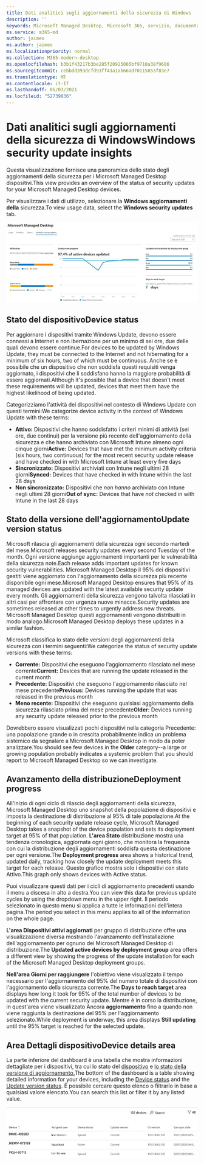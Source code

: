 ```yaml
---
title: Dati analitici sugli aggiornamenti della sicurezza di Windows
description: ''
keywords: Microsoft Managed Desktop, Microsoft 365, servizio, documentazione
ms.service: m365-md
author: jaimeo
ms.author: jaimeo
ms.localizationpriority: normal
ms.collection: M365-modern-desktop
ms.openlocfilehash: b3b1f43217b3be285f20925065bf9710a38f9606
ms.sourcegitcommit: cebbdd393dcfd93ff43a1ab66ad70115853f83e7
ms.translationtype: MT
ms.contentlocale: it-IT
ms.lasthandoff: 06/03/2021
ms.locfileid: "52739836"
---
```

# <a name="windows-security-update-insights"></a><span data-ttu-id="a2a33-103">Dati analitici sugli aggiornamenti della sicurezza di Windows</span><span class="sxs-lookup"><span data-stu-id="a2a33-103">Windows security update insights</span></span>
<span data-ttu-id="a2a33-104">Questa visualizzazione fornisce una panoramica dello stato degli aggiornamenti della sicurezza per i Microsoft Managed Desktop dispositivi.</span><span class="sxs-lookup"><span data-stu-id="a2a33-104">This view provides an overview of the status of security updates for your Microsoft Managed Desktop devices.</span></span> 

<span data-ttu-id="a2a33-105">Per visualizzare i dati di utilizzo, selezionare la <strong>Windows aggiornamenti della</strong> sicurezza.</span><span class="sxs-lookup"><span data-stu-id="a2a33-105">To view usage data, select the <strong>Windows security updates</strong> tab.</span></span>

![Windows riquadro degli aggiornamenti della sicurezza: grafici a barre dello stato del dispositivo e della versione dell'aggiornamento nella colonna sinistra, lo stato di avanzamento della distribuzione degli aggiornamenti nel tempo nella colonna centrale e la percentuale di dispositivi attivi per gruppo di distribuzione, nonché il numero di giorni necessari per raggiungere la destinazione di distribuzione del 95% nella colonna destra.](../../media/update-insights.jpg)

## <a name="device-status"></a><span data-ttu-id="a2a33-107">Stato del dispositivo</span><span class="sxs-lookup"><span data-stu-id="a2a33-107">Device status</span></span>

<span data-ttu-id="a2a33-108">Per aggiornare i dispositivi tramite Windows Update, devono essere connessi a Internet e non ibernazione per un minimo di sei ore, due delle quali devono essere continue.</span><span class="sxs-lookup"><span data-stu-id="a2a33-108">For devices to be updated by Windows Update, they must be connected to the Internet and not hibernating for a minimum of six hours, two of which must be continuous.</span></span> <span data-ttu-id="a2a33-109">Anche se è possibile che un dispositivo che non soddisfa questi requisiti venga aggiornato, i dispositivi che li soddisfano hanno la maggiore probabilità di essere aggiornati.</span><span class="sxs-lookup"><span data-stu-id="a2a33-109">Although it's possible that a device that doesn't meet these requirements will be updated, devices that meet them have the highest likelihood of being updated.</span></span> 

<span data-ttu-id="a2a33-110">Categorizziamo l'attività dei dispositivi nel contesto di Windows Update con questi termini:</span><span class="sxs-lookup"><span data-stu-id="a2a33-110">We categorize device activity in the context of Windows Update with these terms:</span></span>

- <span data-ttu-id="a2a33-111"><strong>Attivo:</strong> Dispositivi che hanno soddisfatto i criteri minimi di attività (sei ore, due continui) per la versione più recente dell'aggiornamento della sicurezza e che hanno archiviato con Microsoft Intune almeno ogni cinque giorni</span><span class="sxs-lookup"><span data-stu-id="a2a33-111"><strong>Active:</strong> Devices that have met the minimum activity criteria (six hours, two continuous) for the most recent security update release and have checked in with Microsoft Intune at least every five days</span></span>
- <span data-ttu-id="a2a33-112"><strong>Sincronizzato:</strong> Dispositivi archiviati con Intune negli ultimi 28 giorni</span><span class="sxs-lookup"><span data-stu-id="a2a33-112"><strong>Synced:</strong> Devices that have checked in with Intune within the last 28 days</span></span>
- <span data-ttu-id="a2a33-113"><strong>Non sincronizzato:</strong> Dispositivi che <i>non hanno</i> archiviato con Intune negli ultimi 28 giorni</span><span class="sxs-lookup"><span data-stu-id="a2a33-113"><strong>Out of sync:</strong> Devices that have <i>not</i> checked in with Intune in the last 28 days</span></span>




## <a name="update-version-status"></a><span data-ttu-id="a2a33-114">Stato della versione dell'aggiornamento</span><span class="sxs-lookup"><span data-stu-id="a2a33-114">Update version status</span></span>

<span data-ttu-id="a2a33-115">Microsoft rilascia gli aggiornamenti della sicurezza ogni secondo martedì del mese.</span><span class="sxs-lookup"><span data-stu-id="a2a33-115">Microsoft releases security updates every second Tuesday of the month.</span></span> <span data-ttu-id="a2a33-116">Ogni versione aggiunge aggiornamenti importanti per le vulnerabilità della sicurezza note.</span><span class="sxs-lookup"><span data-stu-id="a2a33-116">Each release adds important updates for known security vulnerabilities.</span></span> <span data-ttu-id="a2a33-117">Microsoft Managed Desktop il 95% dei dispositivi gestiti viene aggiornato con l'aggiornamento della sicurezza più recente disponibile ogni mese.</span><span class="sxs-lookup"><span data-stu-id="a2a33-117">Microsoft Managed Desktop ensures that 95% of its managed devices are updated with the latest available security update every month.</span></span> <span data-ttu-id="a2a33-118">Gli aggiornamenti della sicurezza vengono talvolta rilasciati in altri casi per affrontare con urgenza nuove minacce.</span><span class="sxs-lookup"><span data-stu-id="a2a33-118">Security updates are sometimes released at other times to urgently address new threats.</span></span> <span data-ttu-id="a2a33-119">Microsoft Managed Desktop questi aggiornamenti vengono distribuiti in modo analogo.</span><span class="sxs-lookup"><span data-stu-id="a2a33-119">Microsoft Managed Desktop deploys these updates in a similar fashion.</span></span>

<span data-ttu-id="a2a33-120">Microsoft classifica lo stato delle versioni degli aggiornamenti della sicurezza con i termini seguenti:</span><span class="sxs-lookup"><span data-stu-id="a2a33-120">We categorize the status of security update versions with these terms:</span></span>

- <span data-ttu-id="a2a33-121"><strong>Corrente:</strong> Dispositivi che eseguono l'aggiornamento rilasciato nel mese corrente</span><span class="sxs-lookup"><span data-stu-id="a2a33-121"><strong>Current:</strong> Devices that are running the update released in the current month</span></span>
- <span data-ttu-id="a2a33-122"><strong>Precedente:</strong> Dispositivi che eseguono l'aggiornamento rilasciato nel mese precedente</span><span class="sxs-lookup"><span data-stu-id="a2a33-122"><strong>Previous:</strong> Devices running the update that was released in the previous month</span></span>
- <span data-ttu-id="a2a33-123"><strong>Meno recente:</strong> Dispositivi che eseguono qualsiasi aggiornamento della sicurezza rilasciato prima del mese precedente</span><span class="sxs-lookup"><span data-stu-id="a2a33-123"><strong>Older:</strong> Devices running any security update released prior to the previous month</span></span>

<span data-ttu-id="a2a33-124">Dovrebbero essere visualizzati pochi <strong></strong> dispositivi nella categoria Precedente: una popolazione grande o in crescita probabilmente indica un problema sistemico da segnalare a Microsoft Managed Desktop in modo da poter analizzare.</span><span class="sxs-lookup"><span data-stu-id="a2a33-124">You should see few devices in the <strong>Older</strong> category--a large or growing population probably indicates a systemic problem that you should report to Microsoft Managed Desktop so we can investigate.</span></span>


## <a name="deployment-progress"></a><span data-ttu-id="a2a33-125">Avanzamento della distribuzione</span><span class="sxs-lookup"><span data-stu-id="a2a33-125">Deployment progress</span></span>

<span data-ttu-id="a2a33-126">All'inizio di ogni ciclo di rilascio degli aggiornamenti della sicurezza, Microsoft Managed Desktop uno snapshot della popolazione di dispositivi e imposta la destinazione di distribuzione al 95% di tale popolazione.</span><span class="sxs-lookup"><span data-stu-id="a2a33-126">At the beginning of each security update release cycle, Microsoft Managed Desktop takes a snapshot of the device population and sets its deployment target at 95% of that population.</span></span> <span data-ttu-id="a2a33-127"><strong>L'area Stato</strong> distribuzione mostra una tendenza cronologica, aggiornata ogni giorno, che monitora la frequenza con cui la distribuzione degli aggiornamenti soddisfa questa destinazione per ogni versione.</span><span class="sxs-lookup"><span data-stu-id="a2a33-127">The <strong>Deployment progress</strong> area shows a historical trend, updated daily, tracking how closely the update deployment meets this target for each release.</span></span> <span data-ttu-id="a2a33-128">Questo grafico mostra solo i dispositivi con stato Attivo.</span><span class="sxs-lookup"><span data-stu-id="a2a33-128">This graph only shows devices with Active status.</span></span>

<span data-ttu-id="a2a33-129">Puoi visualizzare questi dati per i cicli di aggiornamento precedenti usando il menu a discesa in alto a destra.</span><span class="sxs-lookup"><span data-stu-id="a2a33-129">You can view this data for previous update cycles by using the dropdown menu in the upper right.</span></span> <span data-ttu-id="a2a33-130">Il periodo selezionato in questo menu si applica a tutte le informazioni dell'intera pagina.</span><span class="sxs-lookup"><span data-stu-id="a2a33-130">The period you select in this menu applies to all of the information on the whole page.</span></span>

<span data-ttu-id="a2a33-131"><strong>L'area Dispositivi attivi aggiornati</strong> per gruppo di distribuzione offre una visualizzazione diversa mostrando l'avanzamento dell'installazione dell'aggiornamento per ognuno dei Microsoft Managed Desktop di distribuzione.</span><span class="sxs-lookup"><span data-stu-id="a2a33-131">The <strong>Updated active devices by deployment group</strong> area offers a different view by showing the progress of the update installation for each of the Microsoft Managed Desktop deployment groups.</span></span>

<span data-ttu-id="a2a33-132"><strong>Nell'area Giorni per raggiungere</strong> l'obiettivo viene visualizzato il tempo necessario per l'aggiornamento del 95% del numero totale di dispositivi con l'aggiornamento della sicurezza corrente.</span><span class="sxs-lookup"><span data-stu-id="a2a33-132">The <strong>Days to reach target</strong> area displays how long it took for 95% of the total number of devices to be updated with the current security update.</span></span> <span data-ttu-id="a2a33-133">Mentre è in corso la distribuzione, in quest'area viene visualizzato Ancora <strong>aggiornamento</strong> fino a quando non viene raggiunta la destinazione del 95% per l'aggiornamento selezionato.</span><span class="sxs-lookup"><span data-stu-id="a2a33-133">While deployment is underway, this area displays <strong>Still updating</strong> until the 95% target is reached for the selected update.</span></span>

## <a name="device-details-area"></a><span data-ttu-id="a2a33-134">Area Dettagli dispositivo</span><span class="sxs-lookup"><span data-stu-id="a2a33-134">Device details area</span></span>

<span data-ttu-id="a2a33-135">La parte inferiore del dashboard è una tabella che mostra informazioni dettagliate per i dispositivi, tra cui lo stato del [dispositivo](#device-status) e [lo stato della versione di aggiornamento.](#update-version-status)</span><span class="sxs-lookup"><span data-stu-id="a2a33-135">The bottom of the dashboard is a table showing detailed information for your devices, including the [Device status](#device-status) and the [Update version status](#update-version-status).</span></span> <span data-ttu-id="a2a33-136">È possibile cercare questo elenco o filtrarlo in base a qualsiasi valore elencato.</span><span class="sxs-lookup"><span data-stu-id="a2a33-136">You can search this list or filter it by any listed value.</span></span>


![Tabella dettagli dispositivo che mostra le colonne relative al nome del dispositivo, all'utente assegnato, allo stato del dispositivo, alla versione di aggiornamento, alla versione del sistema operativo e alla data dell'ultima sincronizzazione del dispositivo.](../../media/security-update-insights-device-table-sterile.png)
